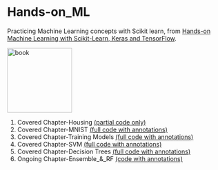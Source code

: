# Hands-on_ML  
Practicing Machine Learning concepts with Scikit learn, from [Hands-on Machine Learning with Scikit-Learn, Keras and TensorFlow](https://www.oreilly.com/library/view/hands-on-machine-learning/9781492032632/).  
  
<img src="https://images-na.ssl-images-amazon.com/images/I/51aqYc1QyrL._SX379_BO1,204,203,200_.jpg" title="book" width="150" />

1. Covered Chapter-Housing [(partial code only)](https://github.com/SinXfactor/Hands-on_ML/blob/master/Ch-Housing.ipynb)  
2. Covered Chapter-MNIST [(full code with annotations)](https://github.com/SinXfactor/Hands-on_ML/blob/master/Ch-MNIST.ipynb)
3. Covered Chapter-Training Models [(full code with annotations)](https://github.com/SinXfactor/Hands-on_ML/blob/master/Ch-Models.ipynb)
4. Covered Chapter-SVM [(full code with annotations)](https://github.com/SinXfactor/Hands-on_ML/blob/master/Ch-SVM.ipynb)
5. Covered Chapter-Decision Trees [(full code with annotations)](https://github.com/SinXfactor/Hands-on_ML/blob/master/Ch-Decision_trees.ipynb)
6. Ongoing Chapter-Ensemble_&_RF [(code with annotations)](https://github.com/SinXfactor/Hands-on_ML/blob/master/Ch-Ensemble_&_RF.ipynb)
